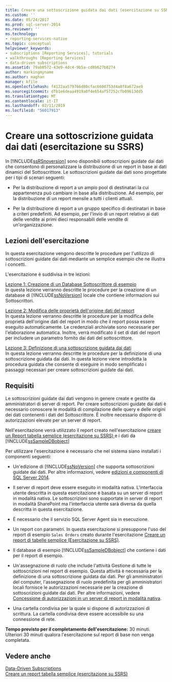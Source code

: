 ```yaml
---
title: Creare una sottoscrizione guidata dai dati (esercitazione su SSRS) | Microsoft Docs
ms.custom: ''
ms.date: 05/24/2017
ms.prod: sql-server-2014
ms.reviewer: ''
ms.technology:
- reporting-services-native
ms.topic: conceptual
helpviewer_keywords:
- subscriptions [Reporting Services], tutorials
- walkthroughs [Reporting Services]
- data-driven subscriptions
ms.assetid: 79ab0572-43e9-4dc4-9b5a-cd8b627b8274
author: markingmyname
ms.author: maghan
manager: kfile
ms.openlocfilehash: f4122aa579766d80cfac6600753d4a8f8a672ae9
ms.sourcegitcommit: dfb1e6deaa4919a0f4e654af57252cfb09613dd5
ms.translationtype: MT
ms.contentlocale: it-IT
ms.lasthandoff: 02/11/2019
ms.locfileid: "56017913"
---
```

# <a name="create-a-data-driven-subscription-ssrs-tutorial"></a>Creare una sottoscrizione guidata dai dati (esercitazione su SSRS)
  In [!INCLUDE[ssRSnoversion](../includes/ssrsnoversion-md.md)] sono disponibili sottoscrizioni guidate dai dati che consentono di personalizzare la distribuzione di un report in base ai dati dinamici del Sottoscrittore. Le sottoscrizioni guidate dai dati sono progettate per i tipi di scenari seguenti:  
  
-   Per la distribuzione di report a un ampio pool di destinatari la cui appartenenza può cambiare in base alla distribuzione. Ad esempio, per la distribuzione di un report mensile a tutti i clienti attuali.  
  
-   Per la distribuzione di report a un gruppo specifico di destinatari in base a criteri predefiniti. Ad esempio, per l'invio di un report relativo ai dati delle vendite ai primi dieci responsabili delle vendite di un'organizzazione.  
  
## <a name="what-you-will-learn"></a>Lezioni dell'esercitazione  
 In questa esercitazione vengono descritte le procedure per l'utilizzo di sottoscrizioni guidate dai dati mediante un semplice esempio che ne illustra i concetti.  
  
 L'esercitazione è suddivisa in tre lezioni:  
  
 [Lezione 1: Creazione di un Database Sottoscrittore di esempio](lesson-1-creating-a-sample-subscriber-database.md)  
 In questa lezione verranno descritte le procedure per la creazione di un database di [!INCLUDE[ssNoVersion](../includes/ssnoversion-md.md)] locale che contiene informazioni sui Sottoscrittori.  
  
 [Lezione 2: Modifica delle proprietà dell'origine dati del report](lesson-2-modifying-the-report-data-source-properties.md)  
 In questa lezione verranno descritte le procedure per la modifica delle proprietà dell'origine dati del report in modo che il report possa essere eseguito automaticamente. Le credenziali archiviate sono necessarie per l'elaborazione automatica. Inoltre, verrà modificato il set di dati del report per includere un parametro fornito dai dati del sottoscrittore.  
  
 [Lezione 3: Definizione di una sottoscrizione guidata dai dati](lesson-3-defining-a-data-driven-subscription.md)  
 In questa lezione verranno descritte le procedure per la definizione di una sottoscrizione guidata dai dati. In questa lezione viene introdotta la procedura guidata che consente di eseguire in modo semplificato i passaggi necessari per creare sottoscrizioni guidate dai dati.  
  
## <a name="requirements"></a>Requisiti  
 Le sottoscrizioni guidate dai dati vengono in genere create e gestite da amministratori di server di report. Per creare sottoscrizioni guidate dai dati è necessario conoscere le modalità di compilazione delle query e delle origini dei dati contenenti i dati del Sottoscrittore. È inoltre necessario disporre di autorizzazioni elevate per un server di report.  
  
 Nell'esercitazione verrà utilizzato il report creato nell'esercitazione [creare un Report tabella semplice &#40;esercitazione su SSRS&#41; ](create-a-basic-table-report-ssrs-tutorial.md) e i dati da [!INCLUDE[ssSampleDBobject](../includes/sssampledbobject-md.md)]  
  
 Per utilizzare l'esercitazione è necessario che nel sistema siano installati i componenti seguenti:  
  
-   Un'edizione di [!INCLUDE[ssNoVersion](../includes/ssnoversion-md.md)] che supporta sottoscrizioni guidate dai dati. Per altre informazioni, vedere [edizioni e componenti di SQL Server 2014](../sql-server/editions-and-components-of-sql-server-2016.md).  
  
-   Il server di report deve essere eseguito in modalità nativa. L'interfaccia utente descritta in questa esercitazione è basata su un server di report in modalità nativa. Le sottoscrizioni sono supportate in server di report in modalità SharePoint ma l'interfaccia utente sarà diversa da quella descritta in questa esercitazione.  
  
-   È necessario che il servizio SQL Server Agent sia in esecuzione.  
  
-   Un report con parametri. In questa esercitazione si presuppone l'uso del report di esempio `Sales Orders` creato durante l'esercitazione [Creare un report di tabelle semplice &#40;Esercitazione su SSRS&#41;](create-a-basic-table-report-ssrs-tutorial.md).  
  
-   Il database di esempio [!INCLUDE[ssSampleDBobject](../includes/sssampledbobject-md.md)] che contiene i dati per il report di esempio.  
  
-   Un'assegnazione di ruolo che include l'attività Gestione di tutte le sottoscrizioni nel report di esempio. Questa attività è necessaria per la definizione di una sottoscrizione guidata dai dati. Per gli amministratori del computer, l'assegnazione di ruolo predefinita per gli amministratori locali fornisce le autorizzazioni necessarie per la creazione di sottoscrizioni guidate dai dati. Per altre informazioni, vedere [Concessione di autorizzazioni in un server di report in modalità nativa](security/granting-permissions-on-a-native-mode-report-server.md).  
  
-   Una cartella condivisa per la quale si dispone di autorizzazioni di scrittura. La cartella condivisa deve essere accessibile su una connessione di rete.  
  
 **Tempo previsto per il completamento dell'esercitazione:** 30 minuti. Ulteriori 30 minuti qualora l'esercitazione sul report di base non venga completata.  
  
## <a name="see-also"></a>Vedere anche  
 [Data-Driven Subscriptions](subscriptions/data-driven-subscriptions.md)   
 [Creare un report tabella semplice &#40;esercitazione su SSRS&#41;](create-a-basic-table-report-ssrs-tutorial.md)  
  
  
